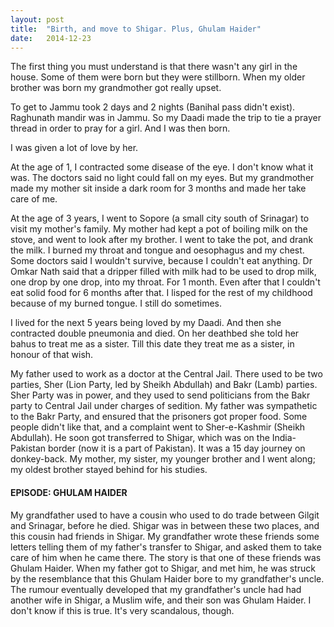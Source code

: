 ```yaml
---
layout: post
title:  "Birth, and move to Shigar. Plus, Ghulam Haider"
date:   2014-12-23
---
```


The first thing you must understand is that there wasn't any girl in the house. Some of them were born but they were stillborn. When my older brother was born my grandmother got really upset.

To get to Jammu took 2 days and 2 nights (Banihal pass didn't exist). Raghunath mandir was in Jammu. So my Daadi made the trip to tie a prayer thread in order to pray for a girl. And I was then born.

I was given a lot of love by her. 

At the age of 1, I contracted some disease of the eye. I don't know what it was. The doctors said no light could fall on my eyes. But my grandmother made my mother sit inside a dark room for 3 months and made her take care of me.

At the age of 3 years, I went to Sopore (a small city south of Srinagar) to visit my mother's family. My mother had kept a pot of boiling milk on the stove, and went to look after my brother. I went to take the pot, and drank the milk. I burned my throat and tongue and oesophagus and my chest. Some doctors said I wouldn't survive, because I couldn't eat anything. Dr Omkar Nath said that a dripper filled with milk had to be used to drop milk, one drop by one drop, into my throat. For 1 month. Even after that I couldn't eat solid food for 6 months after that. I lisped for the rest of my childhood because of my burned tongue. I still do sometimes.

I lived for the next 5 years being loved by my Daadi. And then she contracted double pneumonia and died. On her deathbed she told her bahus to treat me as a sister. Till this date they treat me as a sister, in honour of that wish.

My father used to work as a doctor at the Central Jail. There used to be two parties, Sher (Lion Party, led by Sheikh Abdullah) and Bakr (Lamb) parties. Sher Party was in power, and they used to send politicians from the Bakr party to Central Jail under charges of sedition. My father was sympathetic to the Bakr Party, and ensured that the prisoners got proper food. Some people didn't like that, and a complaint went to Sher-e-Kashmir (Sheikh Abdullah). He soon got transferred to Shigar, which was on the India-Pakistan border (now it is a part of Pakistan). It was a 15 day journey on donkey-back. My mother, my sister, my younger brother and I went along; my oldest brother stayed behind for his studies. 


#### EPISODE: GHULAM HAIDER

My grandfather used to have a cousin who used to do trade between Gilgit and Srinagar, before he died. Shigar was in between these two places, and this cousin had friends in Shigar. My grandfather wrote these friends some letters telling them of my father's transfer to Shigar, and asked them to take care of him when he came there. The story is that one of these friends was Ghulam Haider. When my father got to Shigar, and met him, he was struck by the resemblance that this Ghulam Haider bore to my grandfather's uncle. The rumour eventually developed that my grandfather's uncle had had another wife in Shigar, a Muslim wife, and their son was Ghulam Haider. I don't know if this is true. It's very scandalous, though. 
